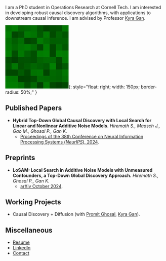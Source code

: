 
<meta name="google-site-verification" content="Wby9p_eTBuhZCnwZryTc8LsCvXkjgZVVj4wgx9D_e90" />

I am a PhD student in Operations Research at Cornell Tech. I am interested in developing robust causal discovery algorithms, with applications to downstream causal inference. I am advised by Professor [Kyra Gan](https://kyra-gan.github.io/). 

![Your Name](mc.jpg){: style="float: right; width: 150px; border-radius: 50%;" }


## Published Papers
- **Hybrid Top-Down Global Causal Discovery with Local Search for Linear and Nonlinear Additive Noise Models.**  *Hiremath S., Maasch J., Gao M., Ghosal P., Gan K.*
  - [Proceedings of the 38th Conference on Neural Information Processing Systems (*NeurIPS*), 2024](https://openreview.net/pdf?id=xnmm1jThkv).

## Preprints
- **LoSAM: Local Search in Additive Noise Models with Unmeasured Confounders, a Top-Down Global Discovery Approach.**  *Hiremath S., Ghosal P., Gan K.*
  - [arXiv October 2024](https://arxiv.org/abs/2410.11759).

## Working Projects
- Causal Discovery + Diffusion (with [Promit Ghosal](https://sites.google.com/view/promit-ghosal/home), [Kyra Gan](https://kyra-gan.github.io/)).

## Miscellaneous
- [Resume](Resume.pdf)
- [LinkedIn](https://www.linkedin.com/in/sujaihiremath/)
- [Contact](mailto:sh2583&#64;cornell&#46;edu)












